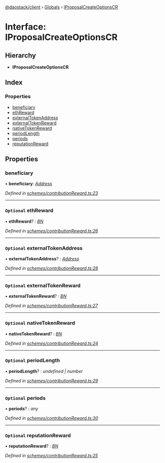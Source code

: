 [@daostack/client](../README.md) › [Globals](../globals.md) › [IProposalCreateOptionsCR](iproposalcreateoptionscr.md)

# Interface: IProposalCreateOptionsCR

## Hierarchy

* **IProposalCreateOptionsCR**

## Index

### Properties

* [beneficiary](iproposalcreateoptionscr.md#beneficiary)
* [ethReward](iproposalcreateoptionscr.md#optional-ethreward)
* [externalTokenAddress](iproposalcreateoptionscr.md#optional-externaltokenaddress)
* [externalTokenReward](iproposalcreateoptionscr.md#optional-externaltokenreward)
* [nativeTokenReward](iproposalcreateoptionscr.md#optional-nativetokenreward)
* [periodLength](iproposalcreateoptionscr.md#optional-periodlength)
* [periods](iproposalcreateoptionscr.md#optional-periods)
* [reputationReward](iproposalcreateoptionscr.md#optional-reputationreward)

## Properties

###  beneficiary

• **beneficiary**: *[Address](../globals.md#address)*

*Defined in [schemes/contributionReward.ts:23](https://github.com/daostack/client/blob/77afecd/src/schemes/contributionReward.ts#L23)*

___

### `Optional` ethReward

• **ethReward**? : *[BN](../globals.md#const-bn)*

*Defined in [schemes/contributionReward.ts:26](https://github.com/daostack/client/blob/77afecd/src/schemes/contributionReward.ts#L26)*

___

### `Optional` externalTokenAddress

• **externalTokenAddress**? : *[Address](../globals.md#address)*

*Defined in [schemes/contributionReward.ts:28](https://github.com/daostack/client/blob/77afecd/src/schemes/contributionReward.ts#L28)*

___

### `Optional` externalTokenReward

• **externalTokenReward**? : *[BN](../globals.md#const-bn)*

*Defined in [schemes/contributionReward.ts:27](https://github.com/daostack/client/blob/77afecd/src/schemes/contributionReward.ts#L27)*

___

### `Optional` nativeTokenReward

• **nativeTokenReward**? : *[BN](../globals.md#const-bn)*

*Defined in [schemes/contributionReward.ts:24](https://github.com/daostack/client/blob/77afecd/src/schemes/contributionReward.ts#L24)*

___

### `Optional` periodLength

• **periodLength**? : *undefined | number*

*Defined in [schemes/contributionReward.ts:29](https://github.com/daostack/client/blob/77afecd/src/schemes/contributionReward.ts#L29)*

___

### `Optional` periods

• **periods**? : *any*

*Defined in [schemes/contributionReward.ts:30](https://github.com/daostack/client/blob/77afecd/src/schemes/contributionReward.ts#L30)*

___

### `Optional` reputationReward

• **reputationReward**? : *[BN](../globals.md#const-bn)*

*Defined in [schemes/contributionReward.ts:25](https://github.com/daostack/client/blob/77afecd/src/schemes/contributionReward.ts#L25)*
